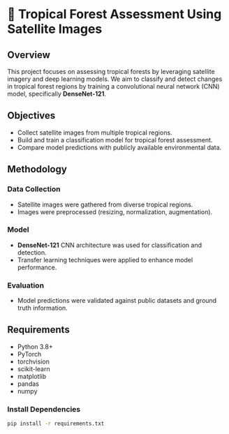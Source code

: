 # 🌳 Tropical Forest Assessment Using Satellite Images

## Overview
This project focuses on assessing tropical forests by leveraging satellite imagery and deep learning models. We aim to classify and detect changes in tropical forest regions by training a convolutional neural network (CNN) model, specifically **DenseNet-121**.

## Objectives
- Collect satellite images from multiple tropical regions.
- Build and train a classification model for tropical forest assessment.
- Compare model predictions with publicly available environmental data.

## Methodology
### Data Collection
- Satellite images were gathered from diverse tropical regions.
- Images were preprocessed (resizing, normalization, augmentation).

### Model
- **DenseNet-121** CNN architecture was used for classification and detection.
- Transfer learning techniques were applied to enhance model performance.

### Evaluation
- Model predictions were validated against public datasets and ground truth information.


## Requirements
- Python 3.8+
- PyTorch
- torchvision
- scikit-learn
- matplotlib
- pandas
- numpy

### Install Dependencies
```bash
pip install -r requirements.txt



